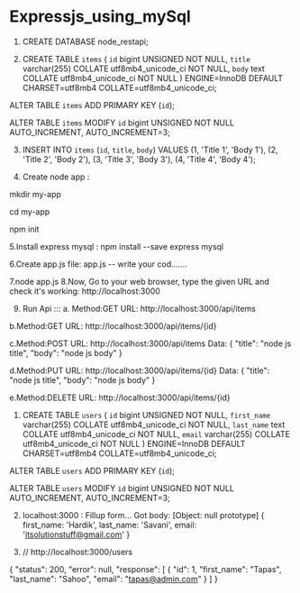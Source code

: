 # Expressjs_using_mySql

1. CREATE DATABASE node_restapi;

2. CREATE TABLE `items` (
  `id` bigint UNSIGNED NOT NULL,
  `title` varchar(255) COLLATE utf8mb4_unicode_ci NOT NULL,
  `body` text COLLATE utf8mb4_unicode_ci NOT NULL
) ENGINE=InnoDB DEFAULT CHARSET=utf8mb4 COLLATE=utf8mb4_unicode_ci;
  
ALTER TABLE `items`
  ADD PRIMARY KEY (`id`);
  
ALTER TABLE `items`
  MODIFY `id` bigint UNSIGNED NOT NULL AUTO_INCREMENT, AUTO_INCREMENT=3;
  
  
3. INSERT INTO `items` (`id`, `title`, `body`) VALUES
(1, 'Title 1', 'Body 1'),
(2, 'Title 2', 'Body 2'),
(3, 'Title 3', 'Body 3'),
(4, 'Title 4', 'Body 4');

4. Create node app :

mkdir my-app

cd my-app

npm init

5.Install express mysql :
npm install --save express mysql

6.Create app.js file:
app.js --
write your cod.......


7.node app.js
8.Now, Go to your web browser, type the given URL and check it's working:
http://localhost:3000



9. Run Api :::
a. Method:GET
URL: http://localhost:3000/api/items

b.Method:GET
URL: http://localhost:3000/api/items/{id}

c.Method:POST
URL: http://localhost:3000/api/items
Data: 
{
	"title": "node js title",
	"body": "node js body"
}

d.Method:PUT
URL: http://localhost:3000/api/items/{id}
Data: 
{
	"title": "node js title",
	"body": "node js body"
}

e.Method:DELETE
URL: http://localhost:3000/api/items/{id}




<!-- User Section -->
1. CREATE TABLE `users` (
  `id` bigint UNSIGNED NOT NULL,
  `first_name` varchar(255) COLLATE utf8mb4_unicode_ci NOT NULL,
  `last_name` text COLLATE utf8mb4_unicode_ci NOT NULL,
  `email` varchar(255) COLLATE utf8mb4_unicode_ci NOT NULL
) ENGINE=InnoDB DEFAULT CHARSET=utf8mb4 COLLATE=utf8mb4_unicode_ci;
  
ALTER TABLE `users`
  ADD PRIMARY KEY (`id`);
  
ALTER TABLE `users`
  MODIFY `id` bigint UNSIGNED NOT NULL AUTO_INCREMENT, AUTO_INCREMENT=3;

2. localhost:3000 : Fillup form...
Got body: [Object: null prototype] { first_name: 'Hardik', last_name: 'Savani', email: 'itsolutionstuff@gmail.com' }



3. // http://localhost:3000/users

{
  "status": 200,
  "error": null,
  "response": [
    {
      "id": 1,
      "first_name": "Tapas",
      "last_name": "Sahoo",
      "email": "tapas@admin.com"
    }
  ]
}
